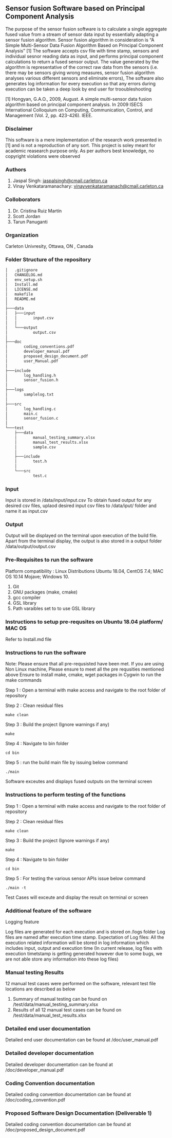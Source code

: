 ## Sensor fusion Software based on Principal Component Analysis ##

The purpose of the sensor fusion software is to calculate a single aggregate fused value from a stream of sensor data input by essentially adapting a sensor fusion algorithm. Sensor fusion algorithm in consideration is “A Simple Multi-Sensor Data Fusion Algorithm Based on Principal Component Analysis” [1]  The software accepts csv file with time stamp, sensors and individual sesnor reading data as input, and performs principal component calculations to return a fused sensor output. The value generated by the algorithm is representative of the correct raw data from the sensors (i.e. there may be sensors giving wrong measures, sensor fusion algorithm analyses various different sensors and eliminate errors), The software also generates log information for every execution so that any errors during execution can be taken a deep look by end user for trooubleshooting 

[1] Hongyan, G.A.O., 2009, August. A simple multi-sensor data fusion algorithm based on principal component analysis. In 2009 ISECS International Colloquium on Computing, Communication, Control, and Management (Vol. 2, pp. 423-426). IEEE.

### Disclaimer

This software is a mere implementation of the research work presented in [1] and is not a reproduction of any sort. This project is soley meant for academic reasearch purpose only. As per authors best knowledge, no copyright violations were observed  

### Authors

1.  Jaspal Singh: jaspalsingh@cmail.carleton.ca
2.  Vinay Venkataramanachary: vinayvenkataramanach@cmail.carleton.ca

### Colloborators

1. Dr. Cristina Ruiz Martín
2. Scott Jordan
3. Tarun Panuganti

### Organization

Carleton Univresity, Ottawa, ON , Canada

### Folder Structure of the repository

```bash
│   .gitignore
│   CHANGELOG.md
│   env_setup.sh
│   Install.md
│   LICENSE.md
│   makefile
│   README.md
│
├───data
│   ├───input
│   │       input.csv
│   │
│   └───output
│           output.csv
│
├───doc
│       coding_conventions.pdf
│       developer_manual.pdf
│       proposed_design_document.pdf
│       user_Manual.pdf
│
├───include
│       log_handling.h
│       sensor_fusion.h
│
├───logs
│       samplelog.txt
│
├───src
│       log_handling.c
│       main.c
│       sensor_fusion.c
│
└───test
    ├───data
    │       manual_testing_summary.xlsx
    │       manual_test_results.xlsx
    │       sample.csv
    │
    ├───include
    │       test.h
    │
    └───src
            test.c
```

### Input

Input is stored in /data/input/input.csv
To obtain fused output for any desired csv files, uplaod desired input csv files to /data/iput/ folder and name it as input.csv

### Output

Output will be displayed on the terminal upon execution of the build file.
Apart from the terminal display, the output is also stored in a output folder /data/output/output.csv

### Pre-Requisites to run the software

Platform compatibility : Linux Distributions Ubuntu 18.04, CentOS 7.4; MAC OS 10.14 Mojave; Windows 10.

1. Git
2. GNU packages (make, cmake)
2. gcc compiler
2. GSL library
3. Path varaibles set to to use GSL library

### Instructions to setup pre-requsites on Ubuntu 18.04 platform/ MAC OS

Refer to Install.md file

### Instructions to run the software

Note: Please ensure that all pre-requsisted have been met.
If you are using Non Linux machine, Please ensure to meet all the pre requsities mentioned above 
Ensure to install make, cmake, wget packages in Cygwin to run the make commands

Step 1 : Open a terminal with make access and navigate to the root  folder of repository 

Step 2 : Clean residual files
```
make clean
```
Step 3 : Build the project (Ignore warnings if any)

```
make
```

Step 4 : Navigate to bin folder
```
cd bin
```

Step 5 : run the build main file by issuing below command 
```
./main
```
Software exceutes and displays fused outputs on the terminal screen

### Instructions to perform testing of the functions

Step 1 : Open a terminal with make access and navigate to the root  folder of repository 

Step 2 : Clean residual files
```
make clean
```
Step 3 : Build the project (Ignore warnings if any)

```
make
```

Step 4 : Navigate to bin folder
```
cd bin
```

Step 5 : For testing the various sensor APIs issue below command 

```
./main -t
```

Test Cases will exceute and display the result on terminal or screen


### Additional feature of the software

Logging feature

Log files are generated for each execution and is stored on /logs folder
Log files are named after execution time stamp. 
Expectation of Log files: All the execution related information will be stored in log information which includes input, output and execution time
(In current release, log files with execution timetstamp is getting generated however due to some bugs, we are not able store any information into these log files)

### Manual testing Results

12 manual test cases were performed on the software, relevant test file locations are described as below

1. Summary of manual testing can be found on /test/data/manual_testing_summary.xlsx
2. Results of all 12 manual test cases can be found on /test/data/manual_test_results.xlsx

### Detailed end user documentation

Detailed end user documentation can be found at /doc/user_manual.pdf

### Detailed developer documentation

Detailed developer  documentation can be found at /doc/developer_manual.pdf

### Coding Convention documentation

Detailed coding convention  documentation can be found at /doc/coding_convention.pdf

### Proposed Software Design Documentation (Deliverable 1)

Detailed coding convention  documentation can be found at /doc/proposed_design_document.pdf
